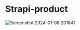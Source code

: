 # Strapi-product

![Screenshot 2024-01-08 201641](https://github.com/shafi3716/Strapi-product/assets/18349621/f4272ec5-ccd7-45a5-a935-fc5a5e890f95)
